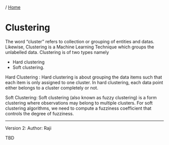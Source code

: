 / [Home](index.md)

# Clustering

The word “cluster” refers to collection or grouping of entities and datas. Likewise, Clustering is a Machine Learning Technique which groups the unlabelled data. Clustering is of two types namely
* Hard clustering 
* Soft clustering.

Hard Clustering : Hard clustering is about grouping the data items such that each item is only assigned to one cluster. In hard clustering, each data point either belongs to a cluster completely or not.

Soft Clustering: Soft clustering (also known as fuzzy clustering) is a form clustering where observations may belong to multiple clusters. For soft clustering algorithms, we need to compute a fuzziness coefficient that controls the degree of fuzziness.



<hr />

Version 2: 
Author: Raji

TBD